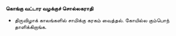 **கொங்கு வட்டார வழக்குச் சொல்லகராதி**
- திருவிழாக் காலங்களில் சாமிக்கு கரகம் வைத்தல். கோயில்ல கும்பொந் தாளிக்கிறாங்க.

